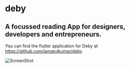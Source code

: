 # deby
## A focussed reading App for designers, developers and entrepreneurs.

You can find the flutter application for Deby at https://github.com/iamatulkumar/deby


![ScreenShot](https://github.com/designerbaniya/deby/blob/master/Deby.png)
